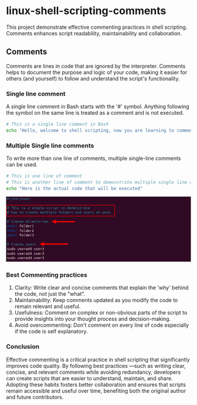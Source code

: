 # linux-shell-scripting-comments
This project demonstrate effective commenting practices in shell scripting. Comments enhances script readability, maintainability and collaboration.

## Comments
Comments are lines in code that are ignored by the interpreter. Comments helps to document the purpose and logic of your code, making it easier for others (and yourself) to follow and understand the script's functionality.

### Single line comment
A single line comment in Bash starts with the '#' symbol. Anything following the symbol on the same line is treated as a comment and is not executed.

```bash
# This is a single line comment in Bash
echo "Hello, welcome to shell scripting, now you are learning to comment on your code."
```

### Multiple Single line comments
To write more than one line of comments, multiple single-line comments can be used.

```bash
# This is one line of comment
# This is another line of comment to demonstrate multiple single line comments
echo "Here is the actual code that will be executed"
```

![Single and Multi-line Comments](scripting-comments.png)

### Best Commenting practices
1. Clarity: Write clear and concise comments that explain the 'why' behind the code, not just the "what".
2. Maintainability: Keep comments updated as you modify the code to remain relevant and useful.
3. Usefulness: Comment on complex or non-obvious parts of the script to provide insights into your thought process and decision-making.
4. Avoid overcommenting: Don't comment on every line of code especially if the code is self explanatory.

### Conclusion
Effective commenting is a critical practice in shell scripting that significantly improves code quality. By following best practices —such as writing clear, concise, and relevant comments while avoiding redundancy, developers can create scripts that are easier to understand, maintain, and share. Adopting these habits fosters better collaboration and ensures that scripts remain accessible and useful over time, benefiting both the original author and future contributors.